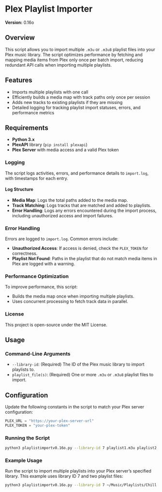 # Plex Playlist Importer

**Version:** 0.16o

## Overview

This script allows you to import multiple `.m3u` or `.m3u8` playlist files into your Plex music library. The script optimizes performance by fetching and mapping media items from Plex only once per batch import, reducing redundant API calls when importing multiple playlists.

## Features

- Imports multiple playlists with one call
- Efficiently builds a media map with track paths only once per session
- Adds new tracks to existing playlists if they are missing
- Detailed logging for tracking playlist import statuses, errors, and performance metrics

## Requirements

- **Python 3.x**
- **PlexAPI** library (`pip install plexapi`)
- **Plex Server** with media access and a valid Plex token

### Logging
The script logs activities, errors, and performance details to `import.log`, with timestamps for each entry.

#### Log Structure
- **Media Map**: Logs the total paths added to the media map.
- **Track Matching**: Logs tracks that are matched and added to playlists.
- **Error Handling**: Logs any errors encountered during the import process, including unauthorized access and import failures.

### Error Handling
Errors are logged to `import.log`. Common errors include:

- **Unauthorized Access**: If access is denied, check the `PLEX_TOKEN` for correctness.
- **Playlist Not Found**: Paths in the playlist that do not match media items in Plex are logged with a warning.

### Performance Optimization
To improve performance, this script:
- Builds the media map once when importing multiple playlists.
- Uses concurrent processing to fetch track data in parallel.

### License
This project is open-source under the MIT License.

## Usage

### Command-Line Arguments

- `--library-id`: (Required) The ID of the Plex music library to import playlists to.
- `playlist_file(s)`: (Required) One or more `.m3u` or `.m3u8` playlist files to import.

## Configuration

Update the following constants in the script to match your Plex server configuration:

```python
PLEX_URL = "https://your-plex-server-url"
PLEX_TOKEN = "your-plex-token"
```
### Running the Script

```bash
python3 playlistimportv0.16o.py --library-id 7 playlist1.m3u playlist2.m3u8
```
### Example Usage

Run the script to import multiple playlists into your Plex server’s specified library. This example uses library ID 7 and two playlist files:

```bash
python3 playlistimportv0.16o.py --library-id 7 ~/Music/Playlists/Chill.m3u ~/Music/Playlists/Rock.m3u8
```
